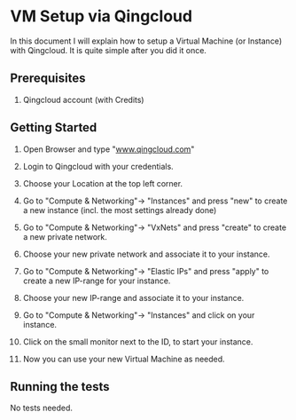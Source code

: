 # VM Setup via Qingcloud

In this document I will explain how to setup a Virtual Machine (or Instance) with Qingcloud. 
It is quite simple after you did it once. 

## Prerequisites

1. Qingcloud account (with Credits)



## Getting Started



1. Open Browser and type "www.qingcloud.com"
2. Login to Qingcloud with your credentials.
3. Choose your Location at the top left corner.
 
4. Go to "Compute & Networking"-> "Instances" and press "new" to create a new instance (incl. the most settings already done)
5. Go to "Compute & Networking"-> "VxNets" and press "create" to create a new private network. 
6. Choose your new private network and associate it to your instance.
7. Go to "Compute & Networking"-> "Elastic IPs" and press "apply" to create a new IP-range for your instance.
8. Choose your new IP-range and associate it to your instance.

9. Go to "Compute & Networking"-> "Instances" and click on your instance.
10. Click on the small monitor next to the ID, to start your instance.
11. Now you can use your new Virtual Machine as needed.





## Running the tests


No tests needed.


